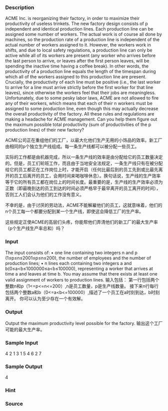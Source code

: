 
### Description
ACME Inc. is reorganizing their factory, in order to maximize their productivity of useless trinkets. The new factory design consists of p independent and identical production lines. Each production line can be assigned some number of workers.
The actual work is of course all done by machines, so the production rate of a production line is independent of the actual number of workers assigned to it. However, the workers work in shifts, and due to local safety regulations, a production line can only be active while all of its workers are present (any worker who arrives before the last person to arrive, or leaves after the first person leaves, will be spending the inactive time having a coffee break). In other words, the productivity of a production line equals the length of the timespan during which all of the workers assigned to this production line are present. Crucially, the productivity of each line must be positive (i.e., the last worker to arrive for a line must arrive strictly before the first worker for that line leaves), since otherwise the workers feel that their jobs are meaningless.
Unfortunately, due to some pesky labor laws, ACME are not allowed to fire any of their workers, which means that each of their n workers must be assigned to some production line, even though this may actually decrease the overall productivity of the factory.
All these rules and regulations are making a headache for ACME management. Can you help them figure out the maximum possible total productivity (sum of productivities of the p production lines) of their new factory?

ACME公司正在重组他们的工厂，以最大化他们生产无用的小饰品的效率。新工厂由相同的p个独立生产线组成。每一条生产线都可以被分配一些员工。

实际的工作都是由机器完成，所以一条生产线的效率是由分配给它的员工数量决定的。但是，员工们轮班工作，而且由于当地安全法规定，一条生产线只有在被分配给它的员工都正在工作岗位上时，才能开启（任何比最后到的员工先到或比最先离开的员工后离开的员工，会用时间来喝咖啡休息）。换句话说，生产线的生产效率等于它的所有员工都在岗位上的时间长度。最重要的是，生产线的生产效率必须为正数（即最晚到达的员工到达的时间必须严格早于最早离开的员工离开的时间），否则工人们会认为他们的工作没有意义。

不幸的是，由于讨厌的劳动法，ACME不能解雇他们的员工，这就意味着，他们的n个员工每一个都要分配到某一个生产线，即使这会降低工厂的生产率。

这些规定正使ACME的高层们头疼，你能帮他们弄清他们的新工厂的最大生产率（p个生产线生产率总和）吗？

### Input
The input consists of:
• one line containing two integers n and p (1≤p≤n≤2001≤p≤n≤200), the number of employees and the number of production lines;
• n lines each containing two integers a and b(0≤a<b≤1000000≤a<b≤100000), representing a worker that arrives at time a and leaves at time b.
You may assume that there exists at least one valid assignment of workers to production lines.
输入包括：
第一行包括两个整数n和p（1<=p<=n<=200）,n是员工数量，p是生产线数量。
接下来n行每行包括两个整数a和b（0<=a<b<=100000）,描述了一个员工在a时刻到达，b时刻离开。
你可以认为至少存在一个有效解。

### Output
Output the maximum productivity level possible for the factory.
输出这个工厂可能的最大生产率。

### Sample Input
4 2
1 3
1 5
4 6
2 7
### Sample Output
4

### Hint

### Source
